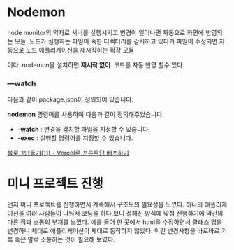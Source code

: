 # Nodemon

node monitor의 약자로 서버를 실행시키고 변경이 일어나면 자동으로 화면에 반영되는 모듈. 노드가 실행하는 파일이 속한 디렉터리를 감시하고 있다가 파일이 수정되면 자동으로 노드 애플리케이션을 재시작하는 확장 모듈

이다. nodemon을 설치하면 **재시작 없이**   코드를 자동 반영 할수 있다

### —watch

다음과 같이 package.json이 정의되어 있습니다.

**nodemon** 명령어를 사용하여 다음과 같이 정의해주었습니다.

- **-watch** : 변경을 감지할 파일을 지정할 수 있습니다.
- **-exec** : 실행할 명령어를 지정할 수 있습니다.

[블로그만들기(11) - Vercel로 프론트단 배포하기](https://velog.io/@anjoy/%EB%B8%94%EB%A1%9C%EA%B7%B8%EB%A7%8C%EB%93%A4%EA%B8%B011-Vercel%EB%A1%9C-%ED%94%84%EB%A1%A0%ED%8A%B8%EB%8B%A8-%EB%B0%B0%ED%8F%AC%ED%95%98%EA%B8%B0)

# 미니 프로젝트 진행
먼저 미니 프로젝트를 진행하면서 계속해서 구조도의 필요성을 느꼈다. 하나의 애플리케이션을 여러 사람들이 나눠서 코딩을 하다 보니 정해진 양식에 맞춰 진행하기에 약간의 다른 점과 소통의 부재를 느꼈다. 
예를 들어 한 곳에서 html을 수정하면서 클래스 명을 변경하니 제대로 애플리케이션이 제대로 동작하지 않았다. 이런 변경사항을 바로바로 기록 혹은 말로 소통하는 것이 필요해 보였다.
